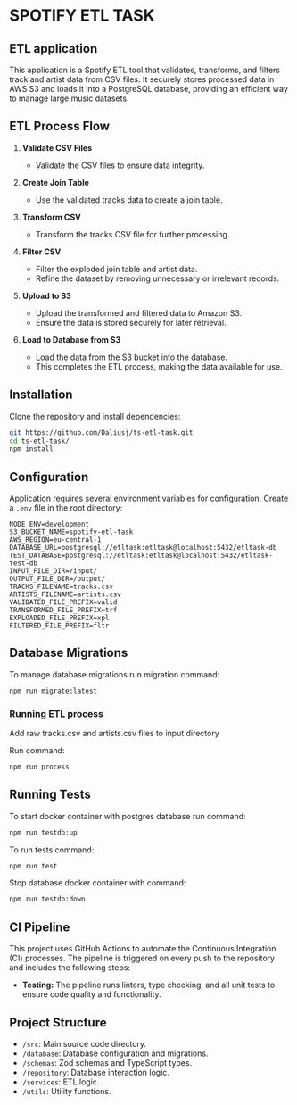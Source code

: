 # SPOTIFY ETL TASK

## ETL application

This application is a Spotify ETL tool that validates, transforms, and filters track and artist data from CSV files.
It securely stores processed data in AWS S3 and loads it into a PostgreSQL database, providing an efficient way to manage large music datasets.

## ETL Process Flow

1. **Validate CSV Files**

   - Validate the CSV files to ensure data integrity.

2. **Create Join Table**

   - Use the validated tracks data to create a join table.

3. **Transform CSV**

   - Transform the tracks CSV file for further processing.

4. **Filter CSV**

   - Filter the exploded join table and artist data.
   - Refine the dataset by removing unnecessary or irrelevant records.

5. **Upload to S3**

   - Upload the transformed and filtered data to Amazon S3.
   - Ensure the data is stored securely for later retrieval.

6. **Load to Database from S3**
   - Load the data from the S3 bucket into the database.
   - This completes the ETL process, making the data available for use.

## Installation

Clone the repository and install dependencies:

```bash
git https://github.com/Daliusj/ts-etl-task.git
cd ts-etl-task/
npm install

```

## Configuration

Application requires several environment variables for configuration. Create a `.env` file in the root directory:

```env
NODE_ENV=development
S3_BUCKET_NAME=spotify-etl-task
AWS_REGION=eu-central-1
DATABASE_URL=postgresql://etltask:etltask@localhost:5432/etltask-db
TEST_DATABASE=postgresql://etltask:etltask@localhost:5432/etltask-test-db
INPUT_FILE_DIR=/input/
OUTPUT_FILE_DIR=/output/
TRACKS_FILENAME=tracks.csv
ARTISTS_FILENAME=artists.csv
VALIDATED_FILE_PREFIX=valid
TRANSFORMED_FILE_PREFIX=trf
EXPLOADED_FILE_PREFIX=xpl
FILTERED_FILE_PREFIX=fltr

```

## Database Migrations

To manage database migrations run migration command:

```bash
npm run migrate:latest
```

### Running ETL process

Add raw tracks.csv and artists.csv files to input directory

Run command:

```bash
npm run process
```

## Running Tests

To start docker container with postgres database run command:

```bash
npm run testdb:up
```

To run tests command:

```bash
npm run test
```

Stop database docker container with command:

```bash
npm run testdb:down
```

## CI Pipeline

This project uses GitHub Actions to automate the Continuous Integration (CI) processes. The pipeline is triggered on every push to the repository and includes the following steps:

- **Testing:** The pipeline runs linters, type checking, and all unit tests to ensure code quality and functionality.

## Project Structure

- `/src`: Main source code directory.
- `/database`: Database configuration and migrations.
- `/schemas`: Zod schemas and TypeScript types.
- `/repository`: Database interaction logic.
- `/services`: ETL logic.
- `/utils`: Utility functions.
